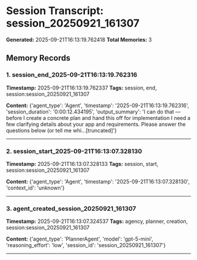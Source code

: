 # Session Transcript: session_20250921_161307

**Generated:** 2025-09-21T16:13:19.762418
**Total Memories:** 3

## Memory Records

### 1. session_end_2025-09-21T16:13:19.762316

**Timestamp:** 2025-09-21T16:13:19.762337
**Tags:** session, end, session:session_20250921_161307

**Content:** {'agent_type': 'Agent', 'timestamp': '2025-09-21T16:13:19.762316', 'session_duration': '0:00:12.434195', 'output_summary': 'I can do that — before I create a concrete plan and hand this off for implementation I need a few clarifying details about your app and requirements. Please answer the questions below (or tell me whi...[truncated]'}

---

### 2. session_start_2025-09-21T16:13:07.328130

**Timestamp:** 2025-09-21T16:13:07.328133
**Tags:** session, start, session:session_20250921_161307

**Content:** {'agent_type': 'Agent', 'timestamp': '2025-09-21T16:13:07.328130', 'context_id': 'unknown'}

---

### 3. agent_created_session_20250921_161307

**Timestamp:** 2025-09-21T16:13:07.324537
**Tags:** agency, planner, creation, session:session_20250921_161307

**Content:** {'agent_type': 'PlannerAgent', 'model': 'gpt-5-mini', 'reasoning_effort': 'low', 'session_id': 'session_20250921_161307'}

---

